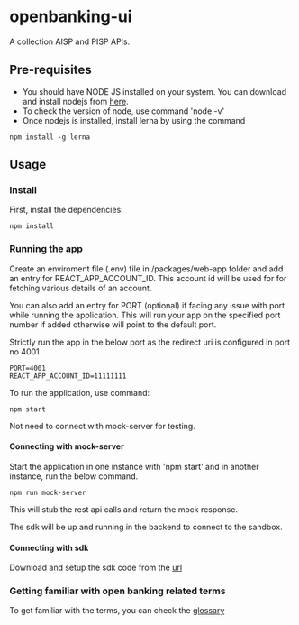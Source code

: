 openbanking-ui
==============

A collection AISP and PISP APIs.

Pre-requisites
--------------

* You should have NODE JS installed on your system. You can download and install nodejs from [here](https://nodejs.org/en/download/).
* To check the version of node, use command 'node -v'
* Once nodejs is installed, install lerna by using the command

``` nowrap
npm install -g lerna
```

Usage
-----

### Install

First, install the dependencies:

``` nowrap
npm install
```

### Running the app

Create an enviroment file (.env) file in /packages/web-app folder and add an entry for REACT_APP_ACCOUNT_ID. This account id will be used for for fetching various details of an account.

You can also add an entry for PORT (optional) if facing any issue with port while running the application. This will run your app on the specified port number if added otherwise will point to the default port. 

Strictly run the app in the below port as the redirect uri is configured in port no 4001
``` nowrap
PORT=4001
REACT_APP_ACCOUNT_ID=11111111
```
To run the application, use command:

``` nowrap
npm start
```
Not need to connect with mock-server for testing.
#### Connecting with mock-server

Start the application in one instance with 'npm start' and in another instance, run the below command.

``` nowrap
npm run mock-server
```

This will stub the rest api calls and return the mock response.

The sdk will be up and running in the backend to connect to the sandbox.

#### Connecting with sdk

Download and setup the sdk code from the [url](https://github.com/API-Optimists/openbanking-java)

### Getting familiar with open banking related terms

To get familiar with the terms, you can check the [glossary](https://bankofapis.com/glossary)
